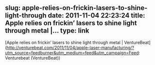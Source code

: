 slug: apple-relies-on-frickin-lasers-to-shine-light-through
date: 2011-11-04 22:23:24
title: Apple relies on frickin’ lasers to shine light through metal |...
type: link
---

[Apple relies on frickin’ lasers to shine light through metal | VentureBeat](http://venturebeat.com/2011/11/04/apple-laser-manufacturing/?utm_source=feedburner&utm_medium=feed&utm_campaign=Feed: Venturebeat (VentureBeat))
